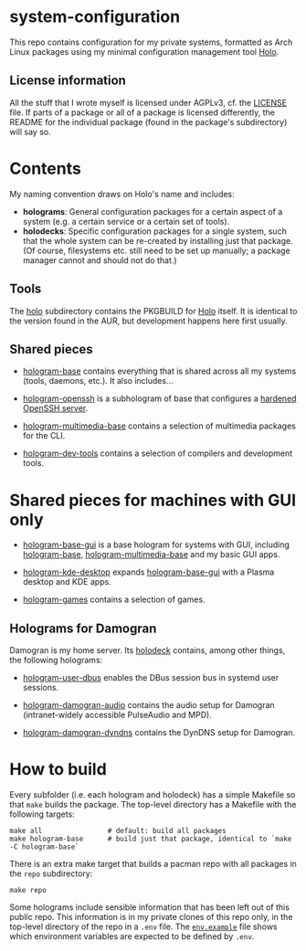 # system-configuration

This repo contains configuration for my private systems, formatted as Arch
Linux packages using my minimal configuration management tool
[Holo](https://github.com/majewsky/holo).

## License information

All the stuff that I wrote myself is licensed under AGPLv3, cf. the
[LICENSE](LICENSE) file. If parts of a package or all of a package is licensed
differently, the README for the individual package (found in the package's
subdirectory) will say so.

# Contents

My naming convention draws on Holo's name and includes:

* **holograms**: General configuration packages for a certain aspect of a
  system (e.g. a certain service or a certain set of tools).
* **holodecks**: Specific configuration packages for a single system, such that
  the whole system can be re-created by installing just that package. (Of
  course, filesystems etc. still need to be set up manually; a package manager
  cannot and should not do that.)

## Tools

The [holo](holo) subdirectory contains the PKGBUILD for
[Holo](https://github.com/majewsky/holo) itself. It is identical to the version
found in the AUR, but development happens here first usually.

## Shared pieces

* [hologram-base](hologram-base) contains everything that is shared across all
  my systems (tools, daemons, etc.). It also includes...

* [hologram-openssh](hologram-openssh) is a subhologram of base that configures
  a [hardened OpenSSH server](https://stribika.github.io/2015/01/04/secure-secure-shell.html).

* [hologram-multimedia-base](hologram-multimedia-base) contains a selection of
  multimedia packages for the CLI.

* [hologram-dev-tools](hologram-dev-tools) contains a selection of compilers
  and development tools.

# Shared pieces for machines with GUI only

* [hologram-base-gui](hologram-base-gui) is a base hologram for systems with
  GUI, including [hologram-base](hologram-base),
  [hologram-multimedia-base](hologram-multimedia-base) and my basic GUI apps.

* [hologram-kde-desktop](hologram-kde-desktop) expands
  [hologram-base-gui](hologram-base-gui) with a Plasma desktop and KDE apps.

* [hologram-games](hologram-games) contains a selection of games.

## Holograms for Damogran

Damogran is my home server. Its [holodeck](holodeck-damogran) contains, among
other things, the following holograms:

* [hologram-user-dbus](hologram-user-dbus) enables the DBus session bus in
  systemd user sessions.

* [hologram-damogran-audio](hologram-damogran-audio) contains the audio
  setup for Damogran (intranet-widely accessible PulseAudio and MPD).

* [hologram-damogran-dyndns](hologram-damogran-dyndns) contains the DynDNS
  setup for Damogran.

# How to build

Every subfolder (i.e. each hologram and holodeck) has a simple Makefile so
that `make` builds the package. The top-level directory has a Makefile with the
following targets:

    make all                # default: build all packages
    make hologram-base      # build just that package, identical to `make -C hologram-base`

There is an extra make target that builds a pacman repo with all packages in
the `repo` subdirectory:

    make repo

Some holograms include sensible information that has been left out of this
public repo. This information is in my private clones of this repo only, in the
top-level directory of the repo in a `.env` file. The
[`env.example`](env.example) file shows which environment variables are
expected to be defined by `.env`.
